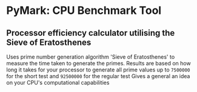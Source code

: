 # PyMark: CPU Benchmark Tool
## Processor efficiency calculator utilising the Sieve of Eratosthenes

Uses prime number generation algorithm 'Sieve of Eratosthenes' to measure the time taken to generate the primes.  Results are based on how long it takes for your processor to generate all prime values up to `7500000` for the short test and `92500000` for the regular test
Gives a general an idea on your CPU's computational capabilities
